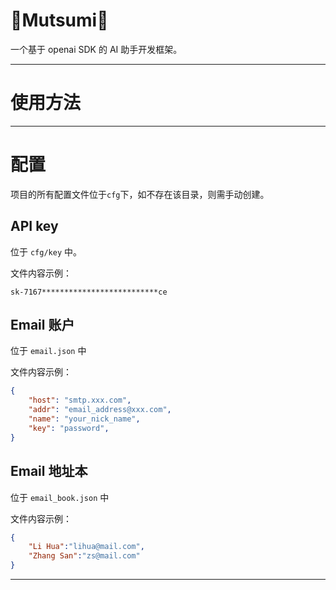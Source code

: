 🥒Mutsumi🥒
===

一个基于 openai SDK 的 AI 助手开发框架。

---

# 使用方法

---

# 配置

项目的所有配置文件位于`cfg`下，如不存在该目录，则需手动创建。

## API key

位于 `cfg/key` 中。

文件内容示例：

```
sk-7167**************************ce
```

## Email 账户
位于 `email.json` 中

文件内容示例：
```json
{
    "host": "smtp.xxx.com",
    "addr": "email_address@xxx.com",
    "name": "your_nick_name",
    "key": "password",
}
```

## Email 地址本
位于 `email_book.json` 中

文件内容示例：
```json
{
    "Li Hua":"lihua@mail.com",
    "Zhang San":"zs@mail.com"
}
```

---
